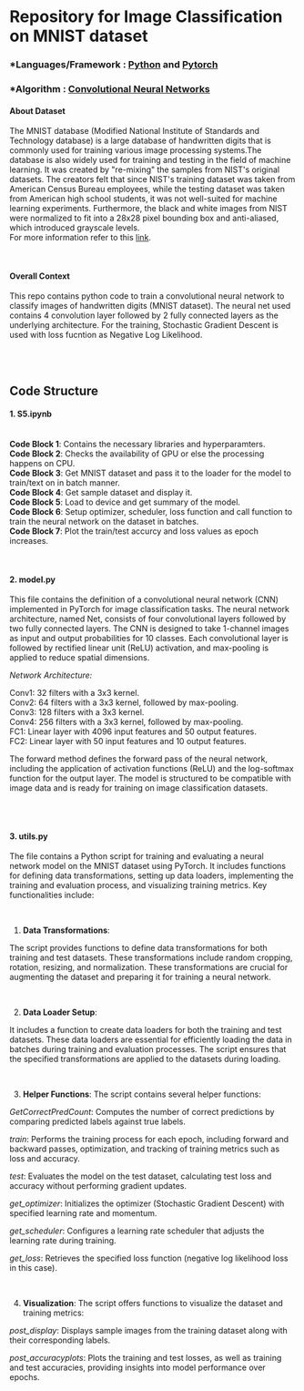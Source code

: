# Repository for Image Classification on MNIST dataset

### *Languages/Framework : [Python](https://www.python.org/) and [Pytorch](https://pytorch.org/)

### *Algorithm : [Convolutional Neural Networks](https://en.wikipedia.org/wiki/Convolutional_neural_network)

#### About Dataset

The MNIST database (Modified National Institute of Standards and Technology database) is a large database of handwritten digits that is commonly used for training various image processing systems.The database is also widely used for training and testing in the field of machine learning. It was created by "re-mixing" the samples from NIST's original datasets. The creators felt that since NIST's training dataset was taken from American Census Bureau employees, while the testing dataset was taken from American high school students, it was not well-suited for machine learning experiments. Furthermore, the black and white images from NIST were normalized to fit into a 28x28 pixel bounding box and anti-aliased, which introduced grayscale levels.<br>
For more information refer to this [link](https://en.wikipedia.org/wiki/MNIST_database).

<br>

#### Overall Context

This repo contains python code to train a convolutional neural network to classify images of handwritten digits (MNIST dataset). The neural net used contains 4 convolution layer followed by 2 fully connected layers as the underlying architecture. For the training, Stochastic Gradient Descent is used with loss fucntion as Negative Log Likelihood.  

<br>
<br>

## Code Structure

####  1. **S5.ipynb**
<br>**Code Block 1**: Contains the necessary libraries and hyperparamters.
<br>**Code Block 2**: Checks the availability of GPU or else the processing happens on CPU.
<br>**Code Block 3**: Get MNIST dataset and pass it to the loader for the model to train/text on in batch manner.
<br>**Code Block 4**: Get sample dataset and display it.
<br>**Code Block 5**: Load to device and get summary of the model.
<br>**Code Block 6**: Setup optimizer, scheduler, loss function and call function to train the neural network on the dataset in batches.
<br>**Code Block 7**: Plot the train/test accurcy and loss values as epoch increases.

<br>

#### 2. **model.py** 
This file contains the definition of a convolutional neural network (CNN) implemented in PyTorch for image classification tasks. The neural network architecture, named Net, consists of four convolutional layers followed by two fully connected layers. The CNN is designed to take 1-channel images as input and output probabilities for 10 classes. Each convolutional layer is followed by rectified linear unit (ReLU) activation, and max-pooling is applied to reduce spatial dimensions.

*Network Architecture:*<br>

Conv1: 32 filters with a 3x3 kernel.<br>
Conv2: 64 filters with a 3x3 kernel, followed by max-pooling.<br>
Conv3: 128 filters with a 3x3 kernel.<br>
Conv4: 256 filters with a 3x3 kernel, followed by max-pooling.<br>
FC1: Linear layer with 4096 input features and 50 output features.<br>
FC2: Linear layer with 50 input features and 10 output features.<br>

The forward method defines the forward pass of the neural network, including the application of activation functions (ReLU) and the log-softmax function for the output layer. The model is structured to be compatible with image data and is ready for training on image classification datasets.

<br>
<br>

#### 3. **utils.py** 
The file contains a Python script for training and evaluating a neural network model on the MNIST dataset using PyTorch. It includes functions for defining data transformations, setting up data loaders, implementing the training and evaluation process, and visualizing training metrics. Key functionalities include:

<br>

1. **Data Transformations**:

The script provides functions to define data transformations for both training and test datasets. These transformations include random cropping, rotation, resizing, and normalization. These transformations are crucial for augmenting the dataset and preparing it for training a neural network.

<br>

2. **Data Loader Setup**:

It includes a function to create data loaders for both the training and test datasets. These data loaders are essential for efficiently loading the data in batches during training and evaluation processes. The script ensures that the specified transformations are applied to the datasets during loading.


<br>

3. **Helper Functions**:
The script contains several helper functions:<br>

*GetCorrectPredCount*: Computes the number of correct predictions by comparing predicted labels against true labels.<br>

*train*: Performs the training process for each epoch, including forward and backward passes, optimization, and tracking of training metrics such as loss and accuracy.<br>

*test*: Evaluates the model on the test dataset, calculating test loss and accuracy without performing gradient updates.<br>

*get_optimizer*: Initializes the optimizer (Stochastic Gradient Descent) with specified learning rate and momentum.<br>

*get_scheduler*: Configures a learning rate scheduler that adjusts the learning rate during training.<br>

*get_loss*: Retrieves the specified loss function (negative log likelihood loss in this case).<br>


<br>

4. **Visualization**:
The script offers functions to visualize the dataset and training metrics:<br>

*post_display*: Displays sample images from the training dataset along with their corresponding labels.<br>

*post_accuracyplots*: Plots the training and test losses, as well as training and test accuracies, providing insights into model performance over epochs.<br>
